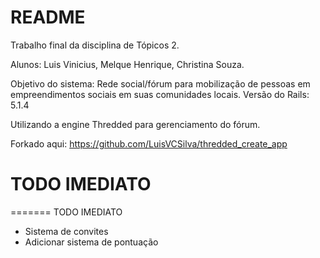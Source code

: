 # README

Trabalho final da disciplina de Tópicos 2.

Alunos: Luis Vinicius, Melque Henrique, Christina Souza.

Objetivo do sistema: Rede social/fórum para mobilização de pessoas em empreendimentos sociais em suas comunidades locais.
Versão do Rails: 5.1.4

Utilizando a engine Thredded para gerenciamento do fórum.

Forkado aqui: https://github.com/LuisVCSilva/thredded_create_app


# TODO IMEDIATO
=======
TODO IMEDIATO
 - Sistema de convites
 - Adicionar sistema de pontuação
